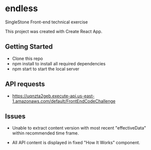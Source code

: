 # endless 
SingleStone Front-end technical exercise

This project was created with Create React App.

## Getting Started 

* Clone this repo
* npm install to install all required dependencies
* npm start to start the local server 

## API requests 

* https://uqnzta2geb.execute-api.us-east-1.amazonaws.com/default/FrontEndCodeChallenge

## Issues 

* Unable to extract content version with most recent "effectiveData" within recommended time frame. 

* All API content is displayed in fixed "How It Works" component.
